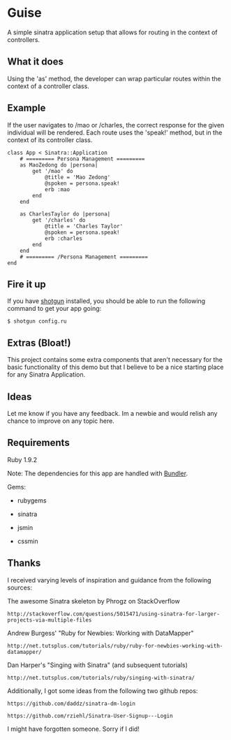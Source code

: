 # Guise
A simple sinatra application setup that allows for routing in the context of controllers.



## What it does

Using the 'as' method, the developer can wrap particular routes within the context of a controller class. 



## Example

If the user navigates to /mao or /charles, the correct response for the given individual will be rendered. Each route uses the 'speak!' method, but in the context of its controller class.

			
	class App < Sinatra::Application
		# ========= Persona Management =========
		as MaoZedong do |persona|
			get '/mao' do 
				@title = 'Mao Zedong'
				@spoken = persona.speak!          
				erb :mao                                      
			end
		end

		as CharlesTaylor do |persona|
			get '/charles' do
				@title = 'Charles Taylor'
				@spoken = persona.speak!
				erb :charles
			end
		end
		# ========= /Persona Management =========
	end



## Fire it up

If you have [shotgun](https://github.com/rtomayko/shotgun) installed, you should be able to run the following command to get your app going:

  	$ shotgun config.ru



## Extras (Bloat!)

This project contains some extra components that aren't necessary for the basic functionality of this demo but that I believe to be a nice starting place for any Sinatra Application. 



## Ideas

Let me know if you have any feedback. Im a newbie and would relish any chance to improve on any topic here.

## Requirements

Ruby 1.9.2

Note: The dependencies for this app are handled with [Bundler](http://gembundler.com/).

Gems:

- rubygems

- sinatra

- jsmin

- cssmin



## Thanks

I received varying levels of inspiration and guidance from the following sources:

The awesome Sinatra skeleton by Phrogz on StackOverflow

    http://stackoverflow.com/questions/5015471/using-sinatra-for-larger-projects-via-multiple-files

Andrew Burgess' "Ruby for Newbies: Working with DataMapper"

    http://net.tutsplus.com/tutorials/ruby/ruby-for-newbies-working-with-datamapper/

Dan Harper's "Singing with Sinatra" (and subsequent tutorials)

    http://net.tutsplus.com/tutorials/ruby/singing-with-sinatra/

Additionally, I got some ideas from the following two github repos:

    https://github.com/daddz/sinatra-dm-login

    https://github.com/rziehl/Sinatra-User-Signup---Login

I might have forgotten someone. Sorry if I did!
